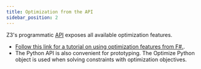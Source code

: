 ```yaml
---
title: Optimization from the API
sidebar_position: 2
---
```


Z3's programmatic [API](https://z3prover.github.io/api/html/) exposes all available optimization features.
- [Follow this link for a tutorial on using optimization features from F#.](http://lonelypad.blogspot.dk/2014/08/f-and-linear-programming-introduction.html).
- The Python API is also convenient for prototyping. The Optimize Python object is used when solving constraints with optimization objectives.


